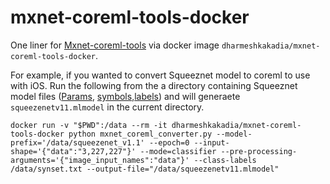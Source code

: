mxnet-coreml-tools-docker
=========================

One liner for [Mxnet-coreml-tools](https://github.com/apache/incubator-mxnet/tree/master/tools/coreml) via docker image `dharmeshkakadia/mxnet-coreml-tools-docker`. 

For example, if you wanted to convert Squeeznet model to coreml to use with iOS. 
Run the following from the a directory containing Squeeznet model files ([Params](http://data.mxnet.io/models/imagenet/squeezenet/squeezenet_v1.1-0000.params), [symbols](http://data.mxnet.io/models/imagenet/squeezenet/squeezenet_v1.1-symbol.json),[labels](http://data.mxnet.io/models/imagenet/synset.txt)) and will generaete `squeezenetv11.mlmodel` in the current directory.

```
docker run -v "$PWD":/data --rm -it dharmeshkakadia/mxnet-coreml-tools-docker python mxnet_coreml_converter.py --model-prefix='/data/squeezenet_v1.1' --epoch=0 --input-shape='{"data":"3,227,227"}' --mode=classifier --pre-processing-arguments='{"image_input_names":"data"}' --class-labels /data/synset.txt --output-file="/data/squeezenetv11.mlmodel"
```